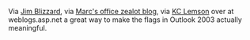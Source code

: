 Via [Jim
Blizzard](http://snowstormlife.com/blogs/bliz/PermaLink.aspx?guid=069b1781-3849-4ea1-9c2c-e453e91416da),
via [Marc's office zealot
blog](http://blogs.officezealot.com/marc/archives/000260.html), via [KC
Lemson](http://http://weblogs.asp.net/kclemson/archive/2004/01/29/64814.aspx)
over at weblogs.asp.net a great way to make the flags in Outlook 2003
actually meaningful.

 

 
